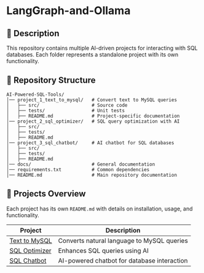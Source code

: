 # LangGraph-and-Ollama

## 📌 Description
This repository contains multiple AI-driven projects for interacting with SQL databases. Each folder represents a standalone project with its own functionality.

## 📂 Repository Structure
```plaintext
AI-Powered-SQL-Tools/
│── project_1_text_to_mysql/   # Convert text to MySQL queries  
│   ├── src/                   # Source code  
│   ├── tests/                 # Unit tests  
│   ├── README.md              # Project-specific documentation  
│── project_2_sql_optimizer/   # SQL query optimization with AI  
│   ├── src/  
│   ├── tests/  
│   ├── README.md  
│── project_3_sql_chatbot/     # AI chatbot for SQL databases  
│   ├── src/  
│   ├── tests/  
│   ├── README.md  
│── docs/                      # General documentation  
│── requirements.txt           # Common dependencies  
│── README.md                  # Main repository documentation  

```

## 📜 Projects Overview

Each project has its own `README.md` with details on installation, usage, and functionality.

| Project | Description |
|---------|------------|
| [Text to MySQL](project_1_text_to_mysql/README.md) | Converts natural language to MySQL queries |
| [SQL Optimizer](project_2_sql_optimizer/README.md) | Enhances SQL queries using AI |
| [SQL Chatbot](project_3_sql_chatbot/README.md) | AI-powered chatbot for database interaction |
